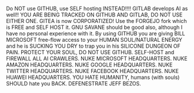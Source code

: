 Do NOT use GITHUB, use SELF hosting INSTEAD!!!! GITLAB develops AI as well!! YOU ARE BEING TRACKED ON GITHUB AND GITLAB, DO NOT USE EITHER ONE. GITEA is now CORPORATIZED! Use the FORGEJO fork which is FREE and SELF HOST it. GNU SAVANE should be good also, although I have no personal experience with it. By using GITHUB you are giving BILL MICROSOFT free-flow access to your HUMAN SOUL/NATURAL ENERGY and he is SUCKING YOU DRY to trap you in his SILICONE DUNGEON OF PAIN. PROTECT YOUR SOUL, DO NOT USE GITHUB. SELF-HOST and FIREWALL ALL AI CRAWLERS.
NUKE MICROSOFT HEADQUARTERS.
NUKE AMAZON HEADQUARTERS.
NUKE GOOGLE HEADQUARTERS.
NUKE TWITTER HEADQUARTERS.
NUKE FACEBOOK HEADQUARTERS.
NUKE HUAWEI HEADQUARTERS.
YOU HATE HUMANITY, humans (with souls) SHOULD hate you BACK. DEFENESTRATE JEFF BEZOS.
